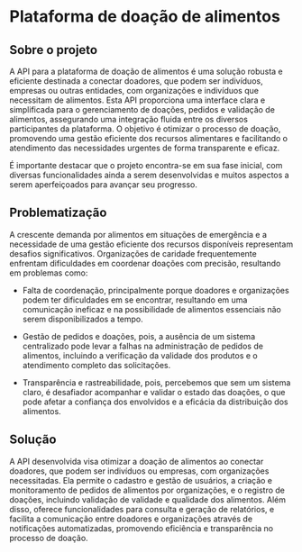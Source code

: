<h1>Plataforma de doação de alimentos</h1>

## Sobre o projeto

A API para a plataforma de doação de alimentos é uma solução robusta e eficiente destinada a conectar doadores, que podem ser indivíduos, empresas ou outras entidades, com organizações e indivíduos que necessitam de alimentos. Esta API proporciona uma interface clara e simplificada para o gerenciamento de doações, pedidos e validação de alimentos, assegurando uma integração fluida entre os diversos participantes da plataforma. O objetivo é otimizar o processo de doação, promovendo uma gestão eficiente dos recursos alimentares e facilitando o atendimento das necessidades urgentes de forma transparente e eficaz.

É importante destacar que o projeto encontra-se em sua fase inicial, com diversas funcionalidades ainda a serem desenvolvidas e muitos aspectos a serem aperfeiçoados para avançar seu progresso.

## Problematização

A crescente demanda por alimentos em situações de emergência e a necessidade de uma gestão eficiente dos recursos disponíveis representam desafios significativos. Organizações de caridade frequentemente enfrentam dificuldades em coordenar doações com precisão, resultando em problemas como:

- Falta de coordenação, principalmente porque doadores e organizações podem ter dificuldades em se encontrar, resultando em uma comunicação ineficaz e na possibilidade de alimentos essenciais não serem disponibilizados a tempo.

- Gestão de pedidos e doações, pois, a ausência de um sistema centralizado pode levar a falhas na administração de pedidos de alimentos, incluindo a verificação da validade dos produtos e o atendimento completo das solicitações.

- Transparência e rastreabilidade, pois, percebemos que sem um sistema claro, é desafiador acompanhar e validar o estado das doações, o que pode afetar a confiança dos envolvidos e a eficácia da distribuição dos alimentos.

## Solução

A API desenvolvida visa otimizar a doação de alimentos ao conectar doadores, que podem ser indivíduos ou empresas, com organizações necessitadas. Ela permite o cadastro e gestão de usuários, a criação e monitoramento de pedidos de alimentos por organizações, e o registro de doações, incluindo validação de validade e qualidade dos alimentos. Além disso, oferece funcionalidades para consulta e geração de relatórios, e facilita a comunicação entre doadores e organizações através de notificações automatizadas, promovendo eficiência e transparência no processo de doação.

